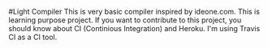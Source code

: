 #Light Compiler
This is very basic compiler inspired by ideone.com.
This is learning purpose project. 
If you want to contribute to this project, you should know about CI (Continious Integration) and Heroku.
I'm using Travis CI as a CI tool.
